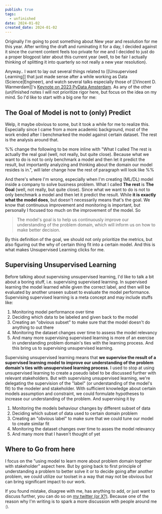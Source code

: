 ```yaml
---
publish: true
tags:
  - unfinished
date: 2024-01-02
created_date: 2024-01-02
---
```

Originally I'm going to post something about New year and resolution for me this year. After writing the draft and ruminating it for a day, I decided against it since the current content feels too private for me and I decided to just do a proper blogpost later about this current year (well, to be fair I actually thinking of splitting it into quarterly so not really a new year resolution). 

Anyway.. I want to lay out several things related to [[Unsupervised Learning]] that just made sense after a while working as Data (Science|Engineer), and watch several talks especially those of [[Vincent D. Warmerdam]]'s [Keynote on 2023 PyData Amsterdam](https://www.youtube.com/watch?v=C9p7suS-NGk&t=36s). As any of the other (un)finished notes I will not prioritize rigor here, but focus on the idea on my mind. So I'd like to start with a big one for me:

## The Goal of Model is not to (only) Predict

Welp, it maybe obvious to some, but it took a while for me to realize this. Especially since I came from a more academic background, most of the work ended after I benchmarked the model against certain dataset. The rest is the analysis around that.

%% change the following to be more inline with "What I called The rest is actually the real goal (well, not really, but quite close). Because what we want to do is not to only benchmark a model and then let it predict the result, but importantly analyzing and thinking about the domain our model resides is in.", will later change how the rest of paragraph will look like %%

And there's where I'm wrong, especially when I'm creating (ML/DL) model inside a company to solve business problem. What I called **The rest** is **The Goal** (well, not really, but quite close). Since what we want to do is not to only benchmark a model and then let it predict the result. While **it is exactly what the model does**, but doesn't necessarily means that's the goal. We know that continuous improvement and monitoring is important, but personally I focused too much on the improvement of the model. So

> The model's goal is to help us continuously improve our understanding of the problem domain, which will inform us on how to make better decision.

By this definition of the goal, we should not only prioritize the metrics, but also figuring out the why of certain thing fit into a certain model. And this is what makes Unsupervised Learning clicks for me.

## Supervising Unsupervised Learning

Before talking about supervising unsupervised learning, I'd like to talk a bit about a boring stuff, i.e. supervising supervised learning. In supervised learning the model learned while given the correct label, and then will be evaluated by another unseen subset to evaluate the model performance. Supervising supervised learning is a meta concept and may include stuffs like:
1. Monitoring model performance over time
2. Deciding which data to be labeled and given back to the model
3. Creating an "obvious subset" to make sure that the model doesn't do anything to out there
4. Monitoring the dataset changes over time to assess the model relevancy
5. And many more
supervising supervised learning is more of an exercise in understanding problem domain's ties with the learning process. And this bring us to supervising unsupervised learning.

Supervising unsupervised learning means that **we supervise the result of a supervised learning model to improve our understanding of the problem domain's ties with unsupervised learning process**. I used to stop at using unsupervised learning to create a pseudo label to be discussed further with relevant stakeholders. But with supervising unsupervised learning, we're delegating the supervision of the "label" (or understanding of the model's fit) to the modeler and stakeholder. With sufficient knowledge about certain models assumption and constraint, we could formulate hypotheses to increase our understanding of the problem. And supervising it by
1. Monitoring the models behaviour changes by different subset of data
2. Deciding which subset of data used to certain domain problem
3. Creating an "obvious label" to make sure that we could tune our model to create similar fit
4. Monitoring the dataset changes over time to asses the model relevancy
5. And many more that I haven't thought of yet

## Where to Go from here

I focus on the "using model to learn more about problem domain together with stakeholder" aspect here. But by going back to first principle of understanding a problem to better solve it or to decide going after another problem, we could utilize our toolset in a way that may not be obvious but can bring significant impact to our work. 

If you found mistake, disagree with me, has anything to add, or just want to discuss further, you can do so on [my twitter (or X?)](https://twitter.com/banditelolRP). Because one of the reason why I'm writing is to spark a more discussion with people around me :).